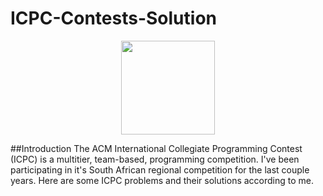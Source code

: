 # ICPC-Contests-Solution
<p align="center">
  <img src="http://acmgnyr.org/icpclogo_big.png" height="150"/>
</p>

##Introduction
The ACM International Collegiate Programming Contest (ICPC) is a multitier, team-based, programming competition. I've been participating in it's South African regional competition for the last couple years. Here are some ICPC problems and their solutions according to me.
